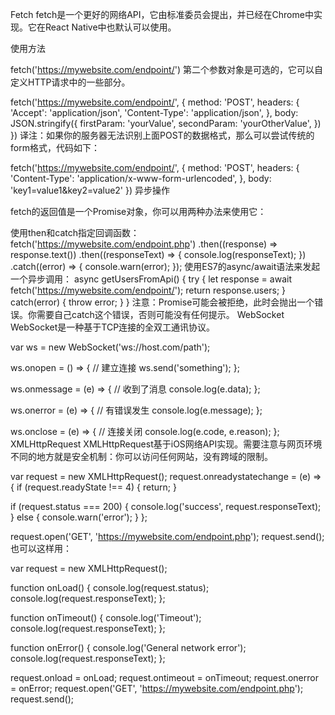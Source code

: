 Fetch
fetch是一个更好的网络API，它由标准委员会提出，并已经在Chrome中实现。它在React Native中也默认可以使用。

使用方法

fetch('https://mywebsite.com/endpoint/')
第二个参数对象是可选的，它可以自定义HTTP请求中的一些部分。

fetch('https://mywebsite.com/endpoint/', {
  method: 'POST',
  headers: {
    'Accept': 'application/json',
    'Content-Type': 'application/json',
  },
  body: JSON.stringify({
    firstParam: 'yourValue',
    secondParam: 'yourOtherValue',
  })
})
译注：如果你的服务器无法识别上面POST的数据格式，那么可以尝试传统的form格式，代码如下：

fetch('https://mywebsite.com/endpoint/', {
  method: 'POST',
  headers: {
    'Content-Type': 'application/x-www-form-urlencoded',
  },
  body: 'key1=value1&key2=value2'
})
异步操作

fetch的返回值是一个Promise对象，你可以用两种办法来使用它：

使用then和catch指定回调函数：
fetch('https://mywebsite.com/endpoint.php')
  .then((response) => response.text())
  .then((responseText) => {
    console.log(responseText);
  })
  .catch((error) => {
    console.warn(error);
  });
使用ES7的async/await语法来发起一个异步调用：
async getUsersFromApi() {
  try {
    let response = await fetch('https://mywebsite.com/endpoint/');
    return response.users;
  } catch(error) {
    throw error;
  }
}
注意：Promise可能会被拒绝，此时会抛出一个错误。你需要自己catch这个错误，否则可能没有任何提示。
WebSocket
WebSocket是一种基于TCP连接的全双工通讯协议。

var ws = new WebSocket('ws://host.com/path');

ws.onopen = () => {
  // 建立连接
  ws.send('something');
};

ws.onmessage = (e) => {
  // 收到了消息
  console.log(e.data);
};

ws.onerror = (e) => {
  // 有错误发生
  console.log(e.message);
};

ws.onclose = (e) => {
  // 连接关闭
  console.log(e.code, e.reason);
};
XMLHttpRequest
XMLHttpRequest基于iOS网络API实现。需要注意与网页环境不同的地方就是安全机制：你可以访问任何网站，没有跨域的限制。

var request = new XMLHttpRequest();
request.onreadystatechange = (e) => {
  if (request.readyState !== 4) {
    return;
  }

  if (request.status === 200) {
    console.log('success', request.responseText);
  } else {
    console.warn('error');
  }
};

request.open('GET', 'https://mywebsite.com/endpoint.php');
request.send();
也可以这样用：

var request = new XMLHttpRequest();

function onLoad() {
    console.log(request.status);
    console.log(request.responseText);
};

function onTimeout() {
    console.log('Timeout');
    console.log(request.responseText);
};

function onError() {
    console.log('General network error');
    console.log(request.responseText);
};

request.onload = onLoad;
request.ontimeout = onTimeout;
request.onerror = onError;
request.open('GET', 'https://mywebsite.com/endpoint.php');
request.send();
